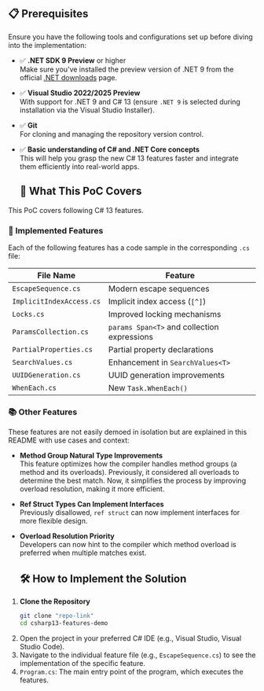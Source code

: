 ## 📋 Prerequisites

Ensure you have the following tools and configurations set up before diving into the implementation:

- ✅ **.NET SDK 9 Preview** or higher  
  Make sure you’ve installed the preview version of .NET 9 from the official [.NET downloads](https://dotnet.microsoft.com/en-us/download/dotnet/9.0) page.

- ✅ **Visual Studio 2022/2025 Preview**  
  With support for .NET 9 and C# 13 (ensure `.NET 9` is selected during installation via the Visual Studio Installer).

- ✅ **Git**  
  For cloning and managing the repository version control.
  
- ✅ **Basic understanding of C# and .NET Core concepts**  
  This will help you grasp the new C# 13 features faster and integrate them efficiently into real-world apps.

  ## 📌 What This PoC Covers

This PoC covers following C# 13 features.

### 🧪 Implemented Features

Each of the following features has a code sample in the corresponding `.cs` file:

| File Name | Feature |
|-----------|---------|
| `EscapeSequence.cs` | Modern escape sequences |
| `ImplicitIndexAccess.cs` | Implicit index access (`[^]`) |
| `Locks.cs` | Improved locking mechanisms |
| `ParamsCollection.cs` | `params Span<T>` and collection expressions |
| `PartialProperties.cs` | Partial property declarations |
| `SearchValues.cs` | Enhancement in `SearchValues<T>` |
| `UUIDGeneration.cs` | UUID generation improvements |
| `WhenEach.cs` | New `Task.WhenEach()` |

### 📚 Other Features

These features are not easily demoed in isolation but are explained in this README with use cases and context:

- **Method Group Natural Type Improvements**  
This feature optimizes how the compiler handles method groups (a method and its overloads). Previously, it considered all overloads to determine the best match. Now, it simplifies the process by improving overload resolution, making it more efficient.

- **Ref Struct Types Can Implement Interfaces**  
  Previously disallowed, `ref struct` can now implement interfaces for more flexible design.

- **Overload Resolution Priority**  
  Developers can now hint to the compiler which method overload is preferred when multiple matches exist.

  ## 🛠️ How to Implement the Solution

1. **Clone the Repository**
   ```bash
   git clone "repo-link"
   cd csharp13-features-demo
2. Open the project in your preferred C# IDE (e.g., Visual Studio, Visual Studio Code).
3. Navigate to the individual feature file (e.g., `EscapeSequence.cs`) to see the implementation of the specific feature.
4. `Program.cs`: The main entry point of the program, which executes the features.
  

